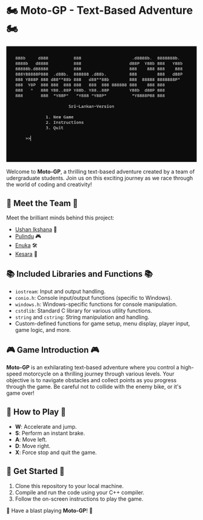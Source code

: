 # 🏍️ Moto-GP - Text-Based Adventure 🏍️

![Game Screenshot](screenshot.png)

Welcome to **Moto-GP**, a thrilling text-based adventure created by a team of udergraduate students. Join us on this exciting journey as we race through the world of coding and creativity!

## 🌟 Meet the Team 🌟

Meet the brilliant minds behind this project:

- [Ushan Ikshana](https://github.com/im-ushan-ikshana) 🚀
- [Pulindu](https://github.com/psw101) 🎮
- [Enuka](https://github.com/chanuthenuka) 🛠️
- [Kesara](https://github.com/kesarakulathunga) 🧩

## 📚 Included Libraries and Functions 📚

- `iostream`: Input and output handling.
- `conio.h`: Console input/output functions (specific to Windows).
- `windows.h`: Windows-specific functions for console manipulation.
- `cstdlib`: Standard C library for various utility functions.
- `string` and `cstring`: String manipulation and handling.
- Custom-defined functions for game setup, menu display, player input, game logic, and more.

## 🎮 Game Introduction 🎮

**Moto-GP** is an exhilarating text-based adventure where you control a high-speed motorcycle on a thrilling journey through various levels. Your objective is to navigate obstacles and collect points as you progress through the game. Be careful not to collide with the enemy bike, or it's game over!

## 🏁 How to Play 🏁

- **W**: Accelerate and jump.
- **S**: Perform an instant brake.
- **A**: Move left.
- **D**: Move right.
- **X**: Force stop and quit the game.

## 🚀 Get Started 🚀

1. Clone this repository to your local machine.
2. Compile and run the code using your C++ compiler.
3. Follow the on-screen instructions to play the game.


🎉 Have a blast playing **Moto-GP**! 🎉
